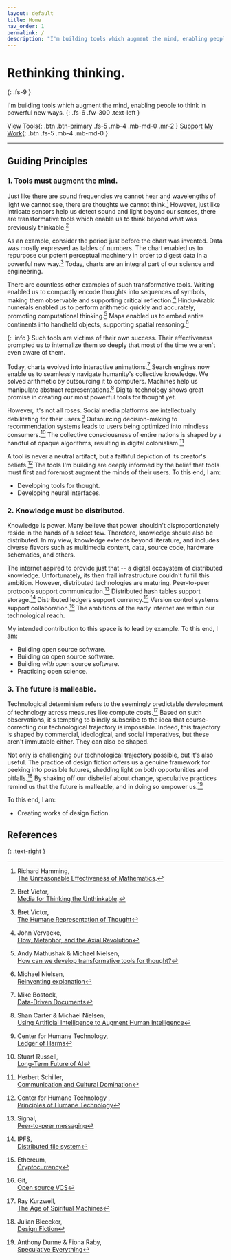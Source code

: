 ```yaml
---
layout: default
title: Home
nav_order: 1
permalink: /
description: "I'm building tools which augment the mind, enabling people to think in powerful new ways."
---
```


# Rethinking thinking.
{: .fs-9 }

I'm building tools which augment the mind, enabling people to think in powerful new ways. 
{: .fs-6 .fw-300 .text-left }

[View Tools](/docs/tools/tools/){: .btn .btn-primary .fs-5 .mb-4 .mb-md-0 .mr-2 } [Support My Work](/docs/support/){: .btn .fs-5 .mb-4 .mb-md-0 }

---

## Guiding Principles

### 1. Tools must augment the mind.

Just like there are sound frequencies we cannot hear and wavelengths of light we cannot see, there are thoughts we cannot think.[^1] However, just like intricate sensors help us detect sound and light beyond our senses, there are transformative tools which enable us to think beyond what was previously thinkable.[^2]

As an example, consider the period just before the chart was invented. Data was mostly expressed as tables of numbers. The chart enabled us to repurpose our potent perceptual machinery in order to digest data in a powerful new way.[^3] Today, charts are an integral part of our science and engineering.

There are countless other examples of such transformative tools. Writing enabled us to compactly encode thoughts into sequences of symbols, making them observable and supporting critical reflection.[^4] Hindu-Arabic numerals enabled us to perform arithmetic quickly and accurately, promoting computational thinking.[^5] Maps enabled us to embed entire continents into handheld objects, supporting spatial reasoning.[^6]

{: .info }
Such tools are victims of their own success. Their effectiveness prompted us to internalize them so deeply that most of the time we aren't even aware of them.

Today, charts evolved into interactive animations.[^7] Search engines now enable us to seamlessly navigate humanity's collective knowledge. We solved arithmetic by outsourcing it to computers. Machines help us manipulate abstract representations.[^8] Digital technology shows great promise in creating our most powerful tools for thought yet.

However, it's not all roses. Social media platforms are intellectually debilitating for their users.[^9] Outsourcing decision-making to recommendation systems leads to users being optimized into mindless consumers.[^10] The collective consciousness of entire nations is shaped by a handful of opaque algorithms, resulting in digital colonialism.[^11]

A tool is never a neutral artifact, but a faithful depiction of its creator's beliefs.[^12] The tools I'm building are deeply informed by the belief that tools must first and foremost augment the minds of their users. To this end, I am:

- Developing tools for thought.
- Developing neural interfaces.

### 2. Knowledge must be distributed.

Knowledge is power. Many believe that power shouldn't disproportionately reside in the hands of a select few. Therefore, knowledge should also be distributed. In my view, knowledge extends beyond literature, and includes diverse flavors such as multimedia content, data, source code, hardware schematics, and others.

The internet aspired to provide just that -- a digital ecosystem of distributed knowledge. Unfortunately, its then frail infrastructure couldn't fulfill this ambition. However, distributed technologies are maturing. Peer-to-peer protocols support communication.[^13] Distributed hash tables support storage.[^14] Distributed ledgers support currency.[^15] Version control systems support collaboration.[^16] The ambitions of the early internet are within our technological reach.

My intended contribution to this space is to lead by example. To this end, I am:

- Building open source software.
- Building *on* open source software.
- Building *with* open source software.
- Practicing open science.

### 3. The future is malleable.

Technological determinism refers to the seemingly predictable development of technology across measures like compute costs.[^17] Based on such observations, it's tempting to blindly subscribe to the idea that course-correcting our technological trajectory is impossible. Indeed, this trajectory is shaped by commercial, ideological, and social imperatives, but these aren't immutable either. They can also be shaped.

Not only is challenging our technological trajectory possible, but it's also useful. The practice of design fiction offers us a genuine framework for peeking into possible futures, shedding light on both opportunities and pitfalls.[^18] By shaking off our disbelief about change, speculative practices remind us that the future is malleable, and in doing so empower us.[^19]

To this end, I am:

- Creating works of design fiction.

## References

{: .text-right }
[^1]: Richard Hamming,<br/>[The Unreasonable Effectiveness of Mathematics](https://www.dartmouth.edu/~matc/MathDrama/reading/Hamming.html).
[^2]: Bret Victor,<br/>[Media for Thinking the Unthinkable](http://worrydream.com/MediaForThinkingTheUnthinkable/).
[^3]: Bret Victor,<br/>[The Humane Representation of Thought](http://worrydream.com/#!/TheHumaneRepresentationOfThoughtTalk)
[^4]: John Vervaeke,<br/>[Flow, Metaphor, and the Axial Revolution](https://www.youtube.com/watch?v=aF9HeXg65AE)
[^5]: Andy Mathushak & Michael Nielsen,<br/>[How can we develop transformative tools for thought?](https://numinous.productions/ttft/)
[^6]: Michael Nielsen,<br/>[Reinventing explanation](https://michaelnielsen.org/reinventing_explanation/index.html)
[^7]:  Mike Bostock,<br/>[Data-Driven Documents](https://d3js.org/)
[^8]: Shan Carter & Michael Nielsen,<br/>[Using Artificial Intelligence to Augment Human Intelligence](https://distill.pub/2017/aia/)
[^9]: Center for Humane Technology,<br/>[Ledger of Harms](https://ledger.humanetech.com/)
[^10]: Stuart Russell,<br/>[Long-Term Future of AI](https://lexfridman.com/stuart-russell/)
[^11]: Herbert Schiller,<br/>[Communication and Cultural Domination](https://www.goodreads.com/book/show/2935017-communication-and-cultural-domination)
[^12]: Center for Humane Technology ,<br/>[Principles of Humane Technology](https://www.humanetech.com/technologists#principles)
[^13]: Signal,<br/>[Peer-to-peer messaging](https://www.signal.org/)
[^14]: IPFS,<br/>[Distributed file system](https://ipfs.io/)
[^15]: Ethereum,<br/>[Cryptocurrency](https://ethereum.org/en/)
[^16]: Git,<br/>[Open source VCS](https://git-scm.com/)
[^17]: Ray Kurzweil,<br/>[The Age of Spiritual Machines](https://www.goodreads.com/book/show/83533.The_Age_of_Spiritual_Machines)
[^18]: Julian Bleecker,<br/>[Design Fiction](https://www.youtube.com/watch?v=iH8X6Bcs7w8)
[^19]: Anthony Dunne & Fiona Raby,<br/>[Speculative Everything](https://www.goodreads.com/book/show/17756296-speculative-everything)
